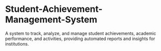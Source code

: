 # Student-Achievement-Management-System
A system to track, analyze, and manage student achievements, academic performance, and activities, providing automated reports and insights for institutions.
